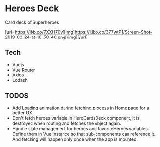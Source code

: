# Heroes Deck
Card deck of Superheroes

[url=https://ibb.co/7XXH70v][img]https://i.ibb.co/377wtP1/Screen-Shot-2019-03-24-at-10-50-40.png[/img][/url]

## Tech
* Vuejs
* Vue Router
* Axios
* Lodash

## TODOS

* Add Loading animation during fetching process in Home page for a better UX
* Don't fetch heroes variable in HeroCardsDeck component, it is destroyed when routing and fetches the object again. 
* Handle state management for heroes and favoriteHeroes variables. Define them in Vue instance so that sub-components can reference it. And fetching will happen only once when the app is mounted.
